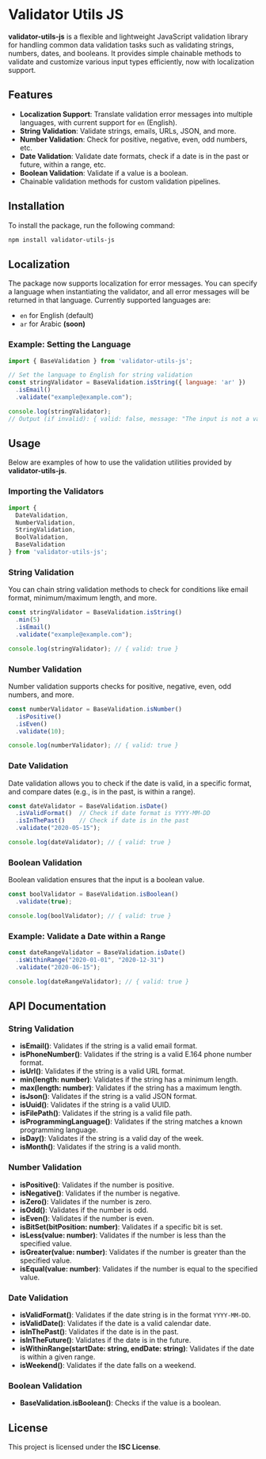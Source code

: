 # Validator Utils JS

**validator-utils-js** is a flexible and lightweight JavaScript validation library for handling common data validation tasks such as validating strings, numbers, dates, and booleans. It provides simple chainable methods to validate and customize various input types efficiently, now with localization support.

## Features

- **Localization Support**: Translate validation error messages into multiple languages, with current support for `en` (English).
- **String Validation**: Validate strings, emails, URLs, JSON, and more.
- **Number Validation**: Check for positive, negative, even, odd numbers, etc.
- **Date Validation**: Validate date formats, check if a date is in the past or future, within a range, etc.
- **Boolean Validation**: Validate if a value is a boolean.
- Chainable validation methods for custom validation pipelines.
  
## Installation

To install the package, run the following command:

```bash
npm install validator-utils-js
```

## Localization

The package now supports localization for error messages. You can specify a language when instantiating the validator, and all error messages will be returned in that language. Currently supported languages are:

- `en` for English (default)
- `ar` for Arabic **(soon)**

### Example: Setting the Language

```javascript
import { BaseValidation } from 'validator-utils-js';

// Set the language to English for string validation
const stringValidator = BaseValidation.isString({ language: 'ar' })
  .isEmail()
  .validate("example@example.com");

console.log(stringValidator); 
// Output (if invalid): { valid: false, message: "The input is not a valid email address." }
```

## Usage

Below are examples of how to use the validation utilities provided by **validator-utils-js**.

### Importing the Validators

```javascript
import {
  DateValidation,
  NumberValidation,
  StringValidation,
  BoolValidation,
  BaseValidation
} from 'validator-utils-js';
```

### String Validation

You can chain string validation methods to check for conditions like email format, minimum/maximum length, and more.

```javascript
const stringValidator = BaseValidation.isString()
  .min(5)
  .isEmail()
  .validate("example@example.com");

console.log(stringValidator); // { valid: true }
```

### Number Validation

Number validation supports checks for positive, negative, even, odd numbers, and more.

```javascript
const numberValidator = BaseValidation.isNumber()
  .isPositive()
  .isEven()
  .validate(10);

console.log(numberValidator); // { valid: true }
```

### Date Validation

Date validation allows you to check if the date is valid, in a specific format, and compare dates (e.g., is in the past, is within a range).

```javascript
const dateValidator = BaseValidation.isDate()
  .isValidFormat()  // Check if date format is YYYY-MM-DD
  .isInThePast()    // Check if date is in the past
  .validate("2020-05-15");

console.log(dateValidator); // { valid: true }
```

### Boolean Validation

Boolean validation ensures that the input is a boolean value.

```javascript
const boolValidator = BaseValidation.isBoolean()
  .validate(true);

console.log(boolValidator); // { valid: true }
```

### Example: Validate a Date within a Range

```javascript
const dateRangeValidator = BaseValidation.isDate()
  .isWithinRange("2020-01-01", "2020-12-31")
  .validate("2020-06-15");

console.log(dateRangeValidator); // { valid: true }
```

## API Documentation

### String Validation

- **isEmail()**: Validates if the string is a valid email format.
- **isPhoneNumber()**: Validates if the string is a valid E.164 phone number format.
- **isUrl()**: Validates if the string is a valid URL format.
- **min(length: number)**: Validates if the string has a minimum length.
- **max(length: number)**: Validates if the string has a maximum length.
- **isJson()**: Validates if the string is a valid JSON format.
- **isUuid()**: Validates if the string is a valid UUID.
- **isFilePath()**: Validates if the string is a valid file path.
- **isProgrammingLanguage()**: Validates if the string matches a known programming language.
- **isDay()**: Validates if the string is a valid day of the week.
- **isMonth()**: Validates if the string is a valid month.

### Number Validation

- **isPositive()**: Validates if the number is positive.
- **isNegative()**: Validates if the number is negative.
- **isZero()**: Validates if the number is zero.
- **isOdd()**: Validates if the number is odd.
- **isEven()**: Validates if the number is even.
- **isBitSet(bitPosition: number)**: Validates if a specific bit is set.
- **isLess(value: number)**: Validates if the number is less than the specified value.
- **isGreater(value: number)**: Validates if the number is greater than the specified value.
- **isEqual(value: number)**: Validates if the number is equal to the specified value.

### Date Validation

- **isValidFormat()**: Validates if the date string is in the format `YYYY-MM-DD`.
- **isValidDate()**: Validates if the date is a valid calendar date.
- **isInThePast()**: Validates if the date is in the past.
- **isInTheFuture()**: Validates if the date is in the future.
- **isWithinRange(startDate: string, endDate: string)**: Validates if the date is within a given range.
- **isWeekend()**: Validates if the date falls on a weekend.

### Boolean Validation

- **BaseValidation.isBoolean()**: Checks if the value is a boolean.

## License

This project is licensed under the **ISC License**.

